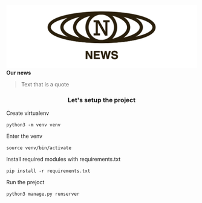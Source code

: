 
![Typing PNG](news.gif)</h3> 
**Our news**

> Text that is a quote
<h3 align="center">Let's setup the project</h3>

Create virtualenv

    python3 -m venv venv

Enter the venv

    source venv/bin/activate

Install required modules with requirements.txt


    pip install -r requirements.txt

Run the prejoct

    python3 manage.py runserver


